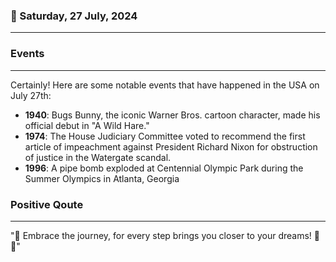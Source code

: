 ### 📅 Saturday, 27 July, 2024
------
### Events
------
Certainly! Here are some notable events that have happened in the USA on July 27th:

- **1940**: Bugs Bunny, the iconic Warner Bros. cartoon character, made his official debut in "A Wild Hare."
- **1974**: The House Judiciary Committee voted to recommend the first article of impeachment against President Richard Nixon for obstruction of justice in the Watergate scandal.
- **1996**: A pipe bomb exploded at Centennial Olympic Park during the Summer Olympics in Atlanta, Georgia
### Positive Qoute
------
"🌟 Embrace the journey, for every step brings you closer to your dreams! 🚀💫"
